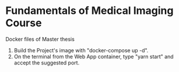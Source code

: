 # Fundamentals of Medical Imaging Course
Docker files of Master thesis 
1. Build the Project's image with "docker-compose up -d".
2. On the terminal from the Web App container, type "yarn start" and accept the suggested port.
